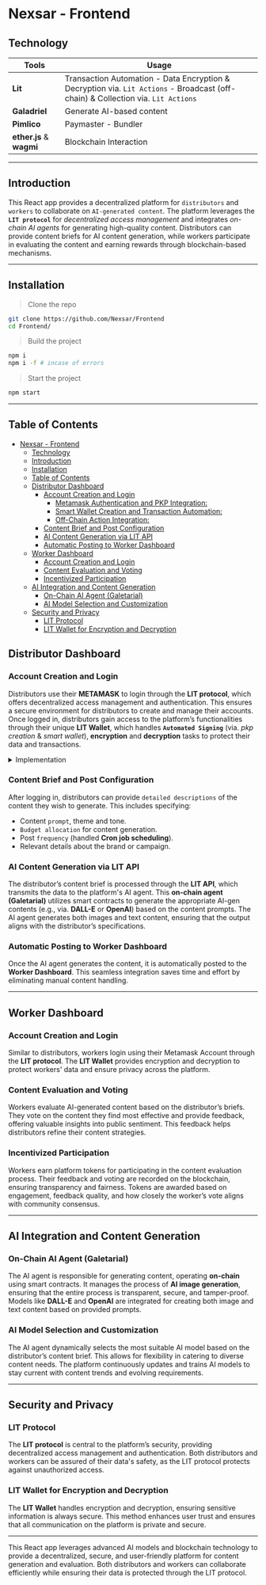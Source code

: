 # Nexsar - Frontend

## Technology
| Tools                    | Usage                                                                                                                            |
| ------------------------ | -------------------------------------------------------------------------------------------------------------------------------- |
| **Lit**                  | Transaction Automation - Data Encryption & Decryption via. `Lit Actions` - Broadcast (off-chain) & Collection via. `Lit Actions` |
| **Galadriel**            | Generate AI-based content                                                                                                        |
| **Pimlico**              | Paymaster - Bundler                                                                                                              |
| **ether.js** & **wagmi** | Blockchain Interaction                                                                                                           |

---

## Introduction
This React app provides a decentralized platform for `distributors` and `workers` to collaborate on `AI-generated content`. The platform leverages the **`LIT protocol`** for *decentralized access management* and integrates *on-chain AI agents* for generating high-quality content. Distributors can provide content briefs for AI content generation, while workers participate in evaluating the content and earning rewards through blockchain-based mechanisms.

---

## Installation

> Clone the repo
```sh
git clone https://github.com/Nexsar/Frontend
cd Frontend/
```

> Build the project
```sh
npm i
npm i -f # incase of errors
```

> Start the project
```sh
npm start
```

---

## Table of Contents
- [Nexsar - Frontend](#nexsar---frontend)
  - [Technology](#technology)
  - [Introduction](#introduction)
  - [Installation](#installation)
  - [Table of Contents](#table-of-contents)
  - [Distributor Dashboard](#distributor-dashboard)
    - [Account Creation and Login](#account-creation-and-login)
      - [Metamask Authentication and PKP Integration:](#metamask-authentication-and-pkp-integration)
      - [Smart Wallet Creation and Transaction Automation:](#smart-wallet-creation-and-transaction-automation)
      - [Off-Chain Action Integration:](#off-chain-action-integration)
    - [Content Brief and Post Configuration](#content-brief-and-post-configuration)
    - [AI Content Generation via LIT API](#ai-content-generation-via-lit-api)
    - [Automatic Posting to Worker Dashboard](#automatic-posting-to-worker-dashboard)
  - [Worker Dashboard](#worker-dashboard)
    - [Account Creation and Login](#account-creation-and-login-1)
    - [Content Evaluation and Voting](#content-evaluation-and-voting)
    - [Incentivized Participation](#incentivized-participation)
  - [AI Integration and Content Generation](#ai-integration-and-content-generation)
    - [On-Chain AI Agent (Galetarial)](#on-chain-ai-agent-galetarial)
    - [AI Model Selection and Customization](#ai-model-selection-and-customization)
  - [Security and Privacy](#security-and-privacy)
    - [LIT Protocol](#lit-protocol)
    - [LIT Wallet for Encryption and Decryption](#lit-wallet-for-encryption-and-decryption)


## Distributor Dashboard

### Account Creation and Login
Distributors use their **METAMASK** to login through the **LIT protocol**, which offers decentralized access management and authentication. This ensures a secure environment for distributors to create and manage their accounts. Once logged in, distributors gain access to the platform’s functionalities through their unique **LIT Wallet**, which handles **`Automated Signing`** (via. *pkp creation* & *smart wallet*), **encryption** and **decryption** tasks to protect their data and transactions.

<details>
<summary>
Implementation
</summary>

Here's a more technical and professionally framed version of your content in pointer format:

#### Metamask Authentication and PKP Integration:
- **Metamask Login:**  
  Upon logging in via Metamask, we retrieve the **wrapped key** (private key) and initiate a session signed using the **AUTH method** from the PKP (Programmable Key Pair) generated during Metamask authentication.
  
- **Session Sign and Expiration:**  
  The session signature is valid for **10 minutes** and grants specific capabilities based on user roles:
  - **Distributor Capabilities:**
    - Encryption
    - Decryption
    - Signing all resources
    - Executing LIT Actions
    - Implementing Access Control Conditions
  - **Worker Capabilities:**
    - Signing

- **Session Renewal and Capability Requests:**  
  The session signature can be updated upon expiration, allowing the request for assigned capabilities as needed, according to the LIT protocol.

#### Smart Wallet Creation and Transaction Automation:
- **Smart Wallet via LitWalletEther:**  
  Using the session sign and **AUTH method**, a **Smart Wallet** is created through `LitWalletEther`. This wallet facilitates **automated transactions** and is integral for handling secure blockchain operations.
  
- **Encryption and Decryption:**  
  The Smart Wallet's encryption and decryption features are employed to securely encrypt and decrypt sensitive distributor information, ensuring data confidentiality.

#### Off-Chain Action Integration:
- **Broadcast Functionality for Off-Chain Actions:**  
  The platform utilizes **Broadcast** functionality to perform off-chain actions, such as:
  - Aggregating votes.
  - Determining winners for each post.
  
  These actions are directly executed by **LIT Nodes**, enabling efficient off-chain computations and maximizing participation.

This structure is clear, professional, and provides a technical breakdown of the functionalities.
<hr>

</details>

### Content Brief and Post Configuration
After logging in, distributors can provide `detailed descriptions` of the content they wish to generate. This includes specifying:
- Content `prompt`, theme and tone.
- `Budget allocation` for content generation.
- Post `frequency` (handled **Cron job scheduling**).
- Relevant details about the brand or campaign.

### AI Content Generation via LIT API
The distributor’s content brief is processed through the **LIT API**, which transmits the data to the platform's AI agent. This **on-chain agent (Galetarial)** utilizes smart contracts to generate the appropriate AI-gen contents (e.g., via. **DALL-E** or **OpenAI**) based on the content prompts. The AI agent generates both images and text content, ensuring that the output aligns with the distributor’s specifications.

### Automatic Posting to Worker Dashboard
Once the AI agent generates the content, it is automatically posted to the **Worker Dashboard**. This seamless integration saves time and effort by eliminating manual content handling.

---

## Worker Dashboard

### Account Creation and Login
Similar to distributors, workers login using their Metamask Account through the **LIT protocol**. The **LIT Wallet** provides encryption and decryption to protect workers' data and ensure privacy across the platform.

### Content Evaluation and Voting
Workers evaluate AI-generated content based on the distributor’s briefs. They vote on the content they find most effective and provide feedback, offering valuable insights into public sentiment. This feedback helps distributors refine their content strategies.

### Incentivized Participation
Workers earn platform tokens for participating in the content evaluation process. Their feedback and voting are recorded on the blockchain, ensuring transparency and fairness. Tokens are awarded based on engagement, feedback quality, and how closely the worker’s vote aligns with community consensus.

---

## AI Integration and Content Generation

### On-Chain AI Agent (Galetarial)
The AI agent is responsible for generating content, operating **on-chain** using smart contracts. It manages the process of **AI image generation**, ensuring that the entire process is transparent, secure, and tamper-proof. Models like **DALL-E** and **OpenAI** are integrated for creating both image and text content based on provided prompts.

### AI Model Selection and Customization
The AI agent dynamically selects the most suitable AI model based on the distributor’s content brief. This allows for flexibility in catering to diverse content needs. The platform continuously updates and trains AI models to stay current with content trends and evolving requirements.

---

## Security and Privacy

### LIT Protocol
The **LIT protocol** is central to the platform’s security, providing decentralized access management and authentication. Both distributors and workers can be assured of their data's safety, as the LIT protocol protects against unauthorized access.

### LIT Wallet for Encryption and Decryption
The **LIT Wallet** handles encryption and decryption, ensuring sensitive information is always secure. This method enhances user trust and ensures that all communication on the platform is private and secure.

---

This React app leverages advanced AI models and blockchain technology to provide a decentralized, secure, and user-friendly platform for content generation and evaluation. Both distributors and workers can collaborate efficiently while ensuring their data is protected through the LIT protocol.
